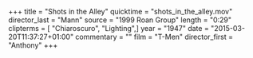+++
title = "Shots in the Alley"
quicktime = "shots_in_the_alley.mov"
director_last = "Mann"
source = "1999 Roan Group"
length = "0:29"
clipterms = [ "Chiaroscuro", "Lighting",]
year = "1947"
date = "2015-03-20T11:37:27+01:00"
commentary = ""
film = "T-Men"
director_first = "Anthony"
+++
